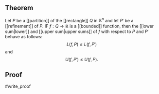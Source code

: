 ## Theorem
Let $P$ be a [[partition]] of the [[rectangle]] $Q$ in $\mathbb R^n$ and let $P'$ be a [[refinement]] of $P$. IF $f: Q\to\mathbb R$ is a [[bounded]] function, then the [[lower sum|lower]] and [[upper sum|upper sums]] of $f$ with respect to $P$ and $P'$ behave as follows:
$$ L(f,P) \leq L(f, P')$$ and $$U(f,P')\leq U(f,P).$$
## Proof
#write_proof 